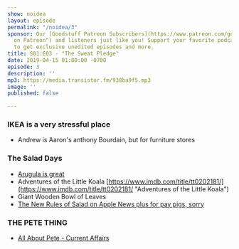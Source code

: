 ```yaml
---
show: noidea
layout: episode
permalink: "/noidea/3"
sponsor: Our [Goodstuff Patreon Subscribers](https://www.patreon.com/goodstuff "Goodstuff
  on Patreon") and listeners just like you! Support your favorite podcasts directly
  to get exclusive unedited episodes and more.
title: S01:E03 - "The Sweat Pledge"
date: 2019-04-15 01:00:00 -0700
episode: 3
description: ''
mp3: https://media.transistor.fm/938ba9f5.mp3
image: ''
published: false

---
```

### IKEA is a very stressful place

* Andrew is Aaron's anthony Bourdain, but for furniture stores

### The Salad Days

* [Arugula is great](http://on.theatln.tc/B5541fR)
* Adventures of the Little Koala [https://www.imdb.com/title/tt0202181/](https://www.imdb.com/title/tt0202181/ "Adventures of the Little Koala")
* Giant Wooden Bowl of Leaves 
* [The New Rules of Salad on Apple News plus for pay pigs, sorry](https://apple.news/AgKM6Ih4sS4-SR0NLjZvgYA)

### THE PETE THING

* [All About Pete - Current Affairs](https://www.currentaffairs.org/2019/03/all-about-pete)